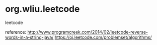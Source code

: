 # org.wliu.leetcode
leetcode

reference:
http://www.programcreek.com/2014/02/leetcode-reverse-words-in-a-string-java/
https://oj.leetcode.com/problemset/algorithms/
